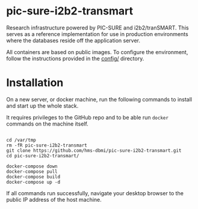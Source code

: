 # pic-sure-i2b2-transmart
Research infrastructure powered by PIC-SURE and i2b2/tranSMART. This serves as a reference implementation 
for use in production environments where the databases reside off the application server.

All containers are based on public images. To configure the environment, follow the instructions provided in the [config/](config/) directory.

# Installation

On a new server, or docker machine, run the following commands to install and start up the whole stack. 

It requires privileges to the GitHub repo and to be able run `docker` commands on the machine itself.

```

cd /var/tmp
rm -fR pic-sure-i2b2-transmart
git clone https://github.com/hms-dbmi/pic-sure-i2b2-transmart.git
cd pic-sure-i2b2-transmart/

docker-compose down
docker-compose pull
docker-compose build
docker-compose up -d

```

If all commands run successfully, navigate your desktop browser to the public IP address of the host machine.


